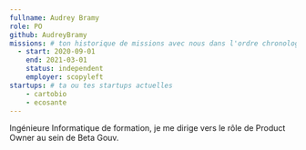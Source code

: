 ```yaml
---
fullname: Audrey Bramy
role: PO
github: AudreyBramy
missions: # ton historique de missions avec nous dans l'ordre chronologique. Remplis déjà la première pour commencer !
  - start: 2020-09-01
    end: 2021-03-01
    status: independent
    employer: scopyleft
startups: # ta ou tes startups actuelles
    - cartobio
    - ecosante
---
```


Ingénieure Informatique de formation, je me dirige vers le rôle de Product Owner au sein de Beta Gouv.
